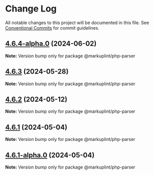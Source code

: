 # Change Log

All notable changes to this project will be documented in this file.
See [Conventional Commits](https://conventionalcommits.org) for commit guidelines.

## [4.6.4-alpha.0](https://github.com/markuplint/markuplint/compare/@markuplint/php-parser@4.6.3...@markuplint/php-parser@4.6.4-alpha.0) (2024-06-02)

**Note:** Version bump only for package @markuplint/php-parser

## [4.6.3](https://github.com/markuplint/markuplint/compare/@markuplint/php-parser@4.6.2...@markuplint/php-parser@4.6.3) (2024-05-28)

**Note:** Version bump only for package @markuplint/php-parser

## [4.6.2](https://github.com/markuplint/markuplint/compare/@markuplint/php-parser@4.6.1...@markuplint/php-parser@4.6.2) (2024-05-12)

**Note:** Version bump only for package @markuplint/php-parser

## [4.6.1](https://github.com/markuplint/markuplint/compare/@markuplint/php-parser@4.6.1-alpha.0...@markuplint/php-parser@4.6.1) (2024-05-04)

**Note:** Version bump only for package @markuplint/php-parser

## [4.6.1-alpha.0](https://github.com/markuplint/markuplint/compare/@markuplint/php-parser@4.6.0...@markuplint/php-parser@4.6.1-alpha.0) (2024-05-04)

**Note:** Version bump only for package @markuplint/php-parser
